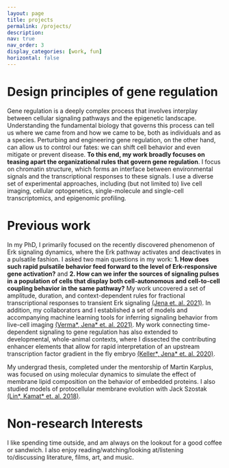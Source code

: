 ```yaml
---
layout: page
title: projects
permalink: /projects/
description:
nav: true
nav_order: 3
display_categories: [work, fun]
horizontal: false
---
```


Design principles of gene regulation
======
Gene regulation is a deeply complex process that involves interplay between cellular signaling pathways and the epigenetic landscape. Understanding the fundamental biology that governs this process can tell us where we came from and how we came to be, both as individuals and as a species. Perturbing and engineering gene regulation, on the other hand, can allow us to control our fates: we can shift cell behavior and even mitigate or prevent disease. **To this end, my work broadly focuses on teasing apart the organizational rules that govern gene regulation**. I focus on chromatin structure, which forms an interface between environmental signals and the transcriptional responses to these signals. I use a diverse set of experimental approaches, including (but not limited to) live cell imaging, cellular optogenetics, single-molecule and single-cell transcriptomics, and epigenomic profiling.

Previous work
======
In my PhD, I primarily focused on the recently discovered phenomenon of Erk signaling dynamics, where the Erk pathway activates and deactivates in a pulsatile fashion. I asked two main questions in my work: **1. How does such rapid pulsatile behavior feed forward to the level of Erk-responsive gene activation?** and **2. How can we infer the sources of signaling pulses in a population of cells that display both cell-autonomous and cell-to-cell coupling behavior in the same pathway?** My work uncovered a set of amplitude, duration, and context-dependent rules for fractional transcriptional responses to transient Erk signaling [(Jena et. al. 2021)](https://www.biorxiv.org/content/10.1101/2021.04.30.442166v1). In addition, my collaborators and I established a set of models and accompanying machine learning tools for inferring signaling behavior from live-cell imaging [(Verma\*, Jena\* et. al. 2021)](https://www.pnas.org/doi/10.1073/pnas.2026123118). My work connecting time-dependent signaling to gene regulation has also extended to developmental, whole-animal contexts, where I dissected the contributing enhancer elements that allow for rapid interpretation of an upstream transcription factor gradient in the fly embryo [(Keller\*, Jena\* et. al. 2020)](https://www.pnas.org/doi/abs/10.1073/pnas.1917040117).

My undergrad thesis, completed under the mentorship of Martin Karplus, was focused on using molecular dynamics to simulate the effect of membrane lipid composition on the behavior of embedded proteins. I also studied models of protocellular membrane evolution with Jack Szostak [(Lin\*, Kamat\* et. al. 2018)](https://onlinelibrary.wiley.com/doi/10.1002/smll.201704077).

Non-research Interests
======
I like spending time outside, and am always on the lookout for a good coffee or sandwich. I also enjoy reading/watching/looking at/listening to/discussing literature, films, art, and music. 
